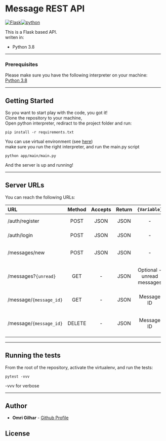 
  
#  Message REST API  
  
[![Flask](https://i.ibb.co/s5srDW5/flask-icon-small.png)](https://flask.palletsprojects.com/en/1.1.x/)[![python](https://i.ibb.co/6ny3KTv/python-icon.png)](https://www.python.org/)  
  
This is a Flask based API.  
writen in:  
 - Python 3.8  
---  
### Prerequisites  
Please make sure you have the following interpreter on your machine:  
[Python 3.8](https://www.python.org/downloads/)  
  
---  
## Getting Started  
  
So you want to start play with the code, you got it!  
Clone the repository to your machine,  
Open python interpreter, rediract to the project folder and run:  
```  
pip install -r requirements.txt  
```  
You can use virtual environment (see [here](https://docs.python.org/3/tutorial/venv.html))  
make sure you run the right interpreter, and run the main.py script  
```  
python app/main/main.py  
```  
And the server is up and running!  
  
---  
## Server URLs  
You can reach the following URLs:  
  
| URL                                          | Method | Accepts  | Return |       `{Variable}`      |         Description          |  
| :------------------------------------------- |:------:| :-------:| :----: | :---------------------: | :--------------------------: |  
| /auth/register                              | POST   |   JSON   |  JSON  |        -                | Register a user  |  
| /auth/login                                 | POST   |   JSON   |  JSON  |        -                |       Login a user     |  
| /messages/new                             | POST   |   JSON   |  JSON  |        -                |   Create a new Message|  
| /messages?`{unread}`                       | GET    |    -     |  JSON  |  Optional - unread messages   |Get all message by logged-in user|  
| /message/`{message_id}`                  | GET    |    -     |  JSON  | Message ID  |   Return a message by ID  |  
| /message/`{message_id}`                        | DELETE |    -     |  JSON  |     Message ID      |      Delete and Return a message by ID     |  
  
---  
  
## Running the tests  
  
From the root of the repository, activate the virtualenv, and run the tests:

```  
pytest -vvv
```
-vvv for verbose   
  
---  
  
## Author  
  
* **Omri Gilhar** - [Github Profile](https://github.com/OmriGilhar)  
  
## License